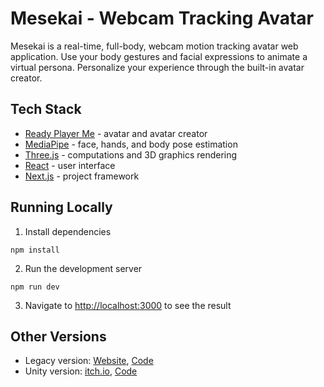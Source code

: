 # Mesekai - Webcam Tracking Avatar

Mesekai is a real-time, full-body, webcam motion tracking avatar web application. Use your body gestures and facial expressions to animate a virtual persona. Personalize your experience through the built-in avatar creator.

## Tech Stack
- [Ready Player Me](https://readyplayer.me/) - avatar and avatar creator
- [MediaPipe](https://ai.google.dev/edge/mediapipe/) - face, hands, and body pose estimation
- [Three.js](https://threejs.org/) - computations and 3D graphics rendering
- [React](https://react.dev/) - user interface
- [Next.js](https://nextjs.org/) - project framework

## Running Locally
1. Install dependencies
```
npm install
```
2. Run the development server
```
npm run dev
```
3. Navigate to [http://localhost:3000](http://localhost:3000) to see the result

## Other Versions
- Legacy version: [Website](https://mesekai-ygdz-git-legacy-neleacs-projects.vercel.app/), [Code](https://github.com/Neleac/Mesekai/tree/legacy)
- Unity version: [itch.io](https://neleac.itch.io/mesekai), [Code](https://github.com/Neleac/MesekaiUnity)
